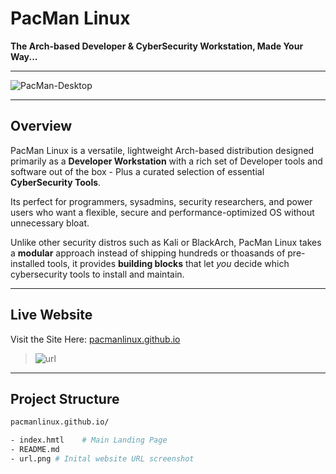 # PacMan Linux 
**The Arch-based Developer & CyberSecurity Workstation, Made Your Way...**

---

![PacMan-Desktop](https://github.com/user-attachments/assets/a35b088b-b358-424e-8ffc-50b109d35f89)

---

## Overview
PacMan Linux is a versatile, lightweight Arch-based distribution designed primarily as a **Developer Workstation** with a rich set of Developer tools and software out of the box - Plus a curated selection of essential **CyberSecurity Tools**. 

Its perfect for programmers, sysadmins, security researchers, and power users who want a flexible, secure and performance-optimized OS without unnecessary bloat.

Unlike other security distros such as Kali or BlackArch, PacMan Linux takes a **modular** approach instead of shipping hundreds or thoasands of pre-installed tools, it provides **building blocks** that let *you* decide which cybersecurity tools to install and maintain.

---

## Live Website 
Visit the Site Here:
[pacmanlinux.github.io](pacmanlinux.github.io)

> ![url](https://github.com/user-attachments/assets/d67eeff4-eca9-4255-949f-3a8fe863fbad)

---

## Project Structure

```bash
pacmanlinux.github.io/

- index.hmtl	# Main Landing Page
- README.md
- url.png # Inital website URL screenshot
